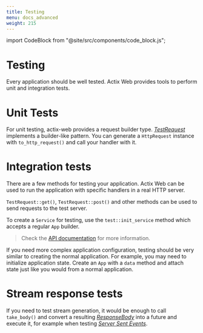 ```yaml
---
title: Testing
menu: docs_advanced
weight: 215
---
```


import CodeBlock from "@site/src/components/code_block.js";

# Testing

Every application should be well tested. Actix Web provides tools to perform unit and integration tests.

# Unit Tests

For unit testing, actix-web provides a request builder type. [_TestRequest_][testrequest] implements a builder-like pattern. You can generate a `HttpRequest` instance with `to_http_request()` and call your handler with it.

<CodeBlock example="testing" file="main.rs" section="unit-tests" />

# Integration tests

There are a few methods for testing your application. Actix Web can be used to run the application with specific handlers in a real HTTP server.

`TestRequest::get()`, `TestRequest::post()` and other methods can be used to send requests to the test server.

To create a `Service` for testing, use the `test::init_service` method which accepts a regular `App` builder.

> Check the [API documentation][actixdocs] for more information.

<CodeBlock example="testing" file="integration_one.rs" section="integration-one" />

If you need more complex application configuration, testing should be very similar to creating the normal application. For example, you may need to initialize application state. Create an `App` with a `data` method and attach state just like you would from a normal application.

<CodeBlock example="testing" file="integration_two.rs" section="integration-two" />

# Stream response tests

If you need to test stream generation, it would be enough to call `take_body()` and convert a resulting [_ResponseBody_][responsebody] into a future and execute it, for example when testing [_Server Sent Events_][serversentevents].

<CodeBlock example="testing" file="stream_response.rs" section="stream-response" />

[serversentevents]: https://developer.mozilla.org/en-US/docs/Web/API/Server-sent_events/Using_server-sent_events
[responsebody]: https://docs.rs/actix-web/4/actix_web/body/enum.ResponseBody.html
[actixdocs]: https://docs.rs/actix-web/4/actix_web/test/index.html
[testrequest]: https://docs.rs/actix-web/4/actix_web/test/struct.TestRequest.html
